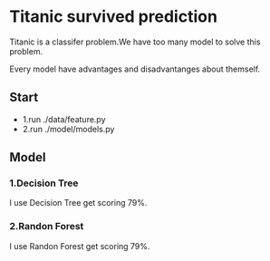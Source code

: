 # Titanic survived prediction

Titanic is a classifer problem.We have too many model to solve this problem.

Every model have advantages and disadvantanges about themself.

## Start
- 1.run ./data/feature.py
- 2.run ./model/models.py

## Model
### 1.Decision Tree
I use Decision Tree get scoring 79%.

### 2.Randon Forest
I use Randon Forest get scoring 79%.


